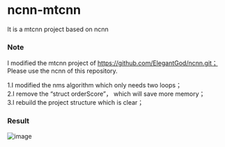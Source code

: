 # ncnn-mtcnn
It is a mtcnn project based on ncnn 
### Note
I modified the mtcnn project of https://github.com/ElegantGod/ncnn.git； Please use the ncnn of this repository.

1.I modified the nms algorithm which only needs two loops；   
2.I remove the “struct orderScore”， which will save more memory；    
3.I rebuild the project structure which is clear；

### Result
![image](https://github.com/Longqi-S/ncnn-mtcnn/blob/master/result.jpg)
